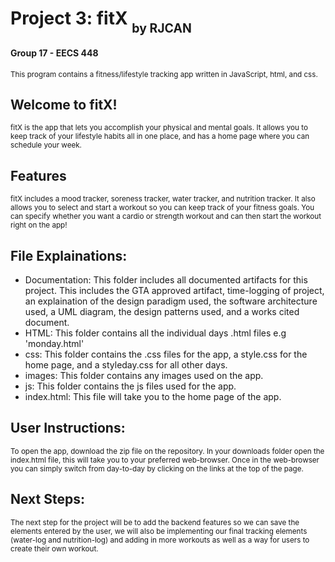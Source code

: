 # Project 3: fitX <sub><sub>by RJCAN</sub></sub>
<h4> Group 17 - EECS 448</h4>
<small> This program contains a fitness/lifestyle tracking app written in JavaScript, html, and css. </small>
<h2>Welcome to fitX!</h2>
<small> fitX is the app that lets you accomplish your physical and mental goals. It allows you to keep track of your lifestyle habits all in one place, and has a home page where you can schedule your week.</small>
<h2>Features </h2>
  <small> fitX includes a mood tracker, soreness tracker, water tracker, and nutrition tracker. It also allows you to select and start a workout so you can keep track of your fitness goals. You can specify whether you want a cardio or strength workout and can then start the workout right on the app!</small>
<h2>File Explainations:</h2>
<ul>
  <li>Documentation: This folder includes all documented artifacts for this project. This includes the GTA approved artifact, time-logging of project, an explaination of the design paradigm used, the software architecture used, a UML diagram, the design patterns used, and a works cited document.</li>
  <li>HTML: This folder contains all the individual days .html files e.g 'monday.html'</li>
  <li>css: This folder contains the .css files for the app, a style.css for the home page, and a styleday.css for all other days.</li>
  <li>images: This folder contains any images used on the app.</li>
  <li>js: This folder contains the js files used for the app.</li>
  <li>index.html: This file will take you to the home page of the app.</li></ul>
<h2>User Instructions:</h2>
  <small> To open the app, download the zip file on the repository. In your downloads folder open the index.html file, this will take you to your preferred web-browser. Once in the web-browser you can simply switch from day-to-day by clicking on the links at the top of the page.</small>
  <h2>Next Steps:</h2>
  <small> The next step for the project will be to add the backend features so we can save the elements entered by the user, we will also be implementing our final tracking elements (water-log and nutrition-log) and adding in more workouts as well as a way for users to create their own workout.</small>

